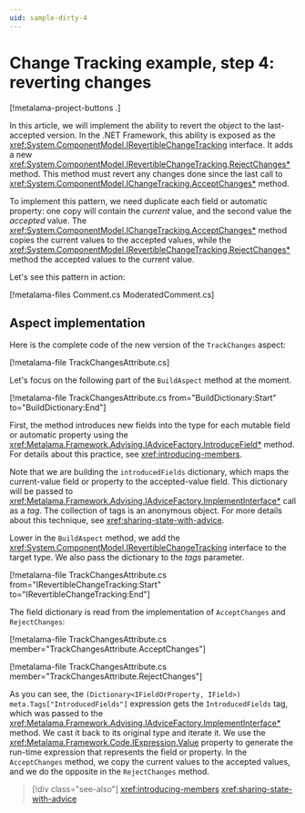 ```yaml
---
uid: sample-dirty-4
---
```


# Change Tracking example, step 4: reverting changes

[!metalama-project-buttons .]

In this article, we will implement the ability to revert the object to the last-accepted version. In the .NET Framework, this ability is exposed as the <xref:System.ComponentModel.IRevertibleChangeTracking> interface. It adds a new <xref:System.ComponentModel.IRevertibleChangeTracking.RejectChanges*> method. This method must revert any changes done since the last call to <xref:System.ComponentModel.IChangeTracking.AcceptChanges*>  method. 

To implement this pattern, we need duplicate each field or automatic property: one copy will contain the _current_ value, and the second value the _accepted_ value. The <xref:System.ComponentModel.IChangeTracking.AcceptChanges*>  method copies the current values to the accepted values, while the <xref:System.ComponentModel.IRevertibleChangeTracking.RejectChanges*> method the accepted values to the current value.

Let's see this pattern in action:

[!metalama-files Comment.cs ModeratedComment.cs]

## Aspect implementation

Here is the complete code of the new version of the `TrackChanges` aspect:

[!metalama-file TrackChangesAttribute.cs]

Let's focus on the following part of the `BuildAspect` method at the moment. 

[!metalama-file TrackChangesAttribute.cs from="BuildDictionary:Start" to="BuildDictionary:End"]

First, the method introduces new fields into the type for each mutable field or automatic property using the  <xref:Metalama.Framework.Advising.IAdviceFactory.IntroduceField*> method. For details about this practice, see <xref:introducing-members>.

Note that we are building the `introducedFields` dictionary, which maps the current-value field or property to the accepted-value field. This dictionary will be passed to <xref:Metalama.Framework.Advising.IAdviceFactory.ImplementInterface*> call as a _tag_. The collection of tags is an anonymous object. For more details about this technique, see <xref:sharing-state-with-advice>.

Lower in the `BuildAspect` method, we add the <xref:System.ComponentModel.IRevertibleChangeTracking> interface to the target type. We also pass the dictionary to the _tags_ parameter.

[!metalama-file TrackChangesAttribute.cs from="IRevertibleChangeTracking:Start" to="IRevertibleChangeTracking:End"]

The field dictionary is read from the implementation of `AcceptChanges` and `RejectChanges`:

[!metalama-file TrackChangesAttribute.cs member="TrackChangesAttribute.AcceptChanges"]

[!metalama-file TrackChangesAttribute.cs member="TrackChangesAttribute.RejectChanges"]

As you can see, the `(Dictionary<IFieldOrProperty, IField>) meta.Tags["IntroducedFields"]` expression gets the `IntroducedFields` tag, which was passed to the <xref:Metalama.Framework.Advising.IAdviceFactory.ImplementInterface*> method. We cast it back to its original type and iterate it. We use the <xref:Metalama.Framework.Code.IExpression.Value> property to generate the run-time expression that represents the field or property. In the `AcceptChanges` method, we copy the current values to the accepted values, and we do the opposite in the `RejectChanges` method.

> [!div class="see-also"]
> <xref:introducing-members>
> <xref:sharing-state-with-advice>